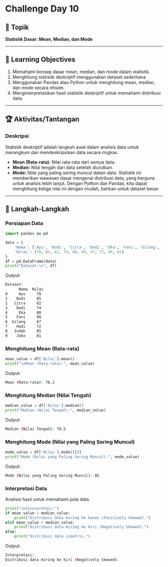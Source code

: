 # Challenge Day 10

## 📝 Topik
**Statistik Dasar: Mean, Median, dan Mode**

---

## 🎯 Learning Objectives
1. Memahami konsep dasar mean, median, dan mode dalam statistik.
2. Menghitung statistik deskriptif menggunakan dataset sederhana.
3. Menggunakan Pandas atau Python untuk menghitung mean, median, dan mode secara efisien.
4. Menginterpretasikan hasil statistik deskriptif untuk memahami distribusi data.

---

## 🏆 Aktivitas/Tantangan

### Deskripsi
Statistik deskriptif adalah langkah awal dalam analisis data untuk merangkum dan mendeskripsikan data secara ringkas.
- **Mean (Rata-rata):** Nilai rata-rata dari semua data.
- **Median:** Nilai tengah dari data setelah diurutkan.
- **Mode:** Nilai yang paling sering muncul dalam data.
Statistik ini memberikan wawasan dasar mengenai distribusi data, yang berguna untuk analisis lebih lanjut. Dengan Python dan Pandas, kita dapat menghitung ketiga nilai ini dengan mudah, bahkan untuk dataset besar.

---
## 🚀 Langkah-Langkah

### Persiapan Data
```python
import pandas as pd

data = {
    'Nama': ['Ayu', 'Budi', 'Citra', 'Dedi', 'Eka', 'Fani', 'Gilang', 'Hadi', 'Indah', 'Joko'],
    'Nilai': [78, 85, 62, 74, 88, 90, 67, 72, 85, 81]
}
df = pd.DataFrame(data)
print("Dataset:\n", df)
```
Output:
```bash
Dataset:
      Nama  Nilai
0     Ayu     78
1    Budi     85
2   Citra     62
3    Dedi     74
4     Eka     88
5    Fani     90
6  Gilang     67
7    Hadi     72
8   Indah     85
9    Joko     81
```

### Menghitung Mean (Rata-rata)
```python
mean_value = df['Nilai'].mean()
print("\nMean (Rata-rata):", mean_value)
```
Output:
```bash
Mean (Rata-rata): 78.2
```

### Menghitung Median (Nilai Tengah)
```python
median_value = df['Nilai'].median()
print("Median (Nilai Tengah):", median_value)
```
Output:
```bash
Median (Nilai Tengah): 79.5
```

### Menghitung Mode (Nilai yang Paling Sering Muncul)
```python
mode_value = df['Nilai'].mode()[0]
print("Mode (Nilai yang Paling Sering Muncul):", mode_value)
```
Output:
```bash
Mode (Nilai yang Paling Sering Muncul): 85
```

### Interpretasi Data
Analisis hasil untuk memahami pola data.
```python
print("\nInterpretasi:")
if mean_value > median_value:
    print("Distribusi data miring ke kanan (Positively Skewed).")
elif mean_value < median_value:
    print("Distribusi data miring ke kiri (Negatively Skewed).")
else:
    print("Distribusi data simetris.")
```
Output:
```bash
Interpretasi:
Distribusi data miring ke kiri (Negatively Skewed).
```
